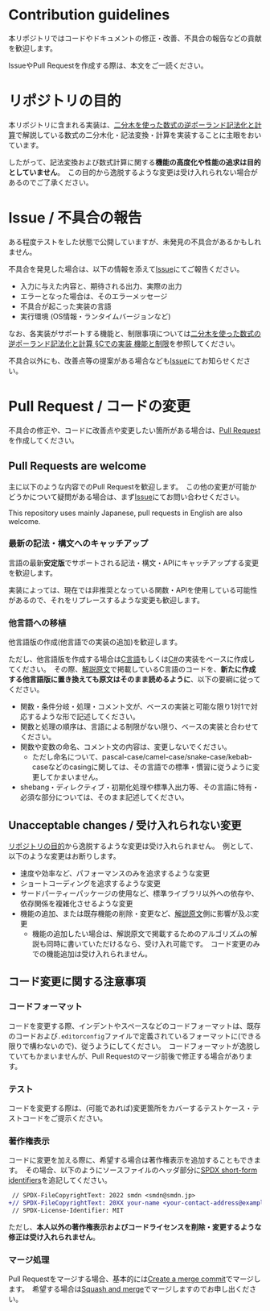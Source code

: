 # Contribution guidelines
本リポジトリではコードやドキュメントの修正・改善、不具合の報告などの貢献を歓迎します。

IssueやPull Requestを作成する際は、本文をご一読ください。

# リポジトリの目的
本リポジトリに含まれる実装は、[二分木を使った数式の逆ポーランド記法化と計算](https://smdn.jp/programming/tips/polish/)で解説している数式の二分木化・記法変換・計算を実装することに主眼をおいています。

したがって、記法変換および数式計算に関する**機能の高度化や性能の追求は目的としていません**。　この目的から逸脱するような変更は受け入れられない場合があるのでご了承ください。

# Issue / 不具合の報告
ある程度テストをした状態で公開していますが、未発見の不具合があるかもしれません。

不具合を発見した場合は、以下の情報を添えて[Issue](/../../issues/)にてご報告ください。
- 入力に与えた内容と、期待される出力、実際の出力
- エラーとなった場合は、そのエラーメッセージ
- 不具合が起こった実装の言語
- 実行環境 (OS情報・ランタイムバージョンなど)

なお、各実装がサポートする機能と、制限事項については[二分木を使った数式の逆ポーランド記法化と計算 §Cでの実装 機能と制限](https://smdn.jp/programming/tips/polish/#Implementation_C_FeaturesAndLimitations)を参照してください。

不具合以外にも、改善点等の提案がある場合なども[Issue](/../../issues/)にてお知らせください。

# Pull Request / コードの変更
不具合の修正や、コードに改善点や変更したい箇所がある場合は、[Pull Request](/../../pulls/)を作成してください。

## Pull Requests are welcome
主に以下のような内容でのPull Requestを歓迎します。　この他の変更が可能かどうかについて疑問がある場合は、まず[Issue](/../../issues/)にてお問い合わせください。

This repository uses mainly Japanese, pull requests in English are also welcome.

### 最新の記法・構文へのキャッチアップ
言語の最新**安定版**でサポートされる記法・構文・APIにキャッチアップする変更を歓迎します。

実装によっては、現在では非推奨となっている関数・APIを使用している可能性があるので、それをリプレースするような変更も歓迎します。

### 他言語への移植
他言語版の作成(他言語での実装の追加)を歓迎します。

ただし、他言語版を作成する場合は[C言語](/src/impls/c/)もしくは[C#](/src/impls/csharp/)の実装をベースに作成してください。　その際、[解説原文](https://smdn.jp/programming/tips/polish/)で掲載しているC言語のコードを、**新たに作成する他言語版に置き換えても原文はそのまま読めるように**、以下の要綱に従ってください。

- 関数・条件分岐・処理・コメント文が、ベースの実装と可能な限り1対1で対応するような形で記述してください。
- 関数と処理の順序は、言語による制限がない限り、ベースの実装と合わせてください。
- 関数や変数の命名、コメント文の内容は、変更しないでください。
  - ただし命名について、pascal-case/camel-case/snake-case/kebab-caseなどのcasingに関しては、その言語での標準・慣習に従うように変更してかまいません。
- shebang・ディレクティブ・初期化処理や標準入出力等、その言語に特有・必須な部分については、そのまま記述してください。

## Unacceptable changes / 受け入れられない変更
[リポジトリの目的](#リポジトリの目的)から逸脱するような変更は受け入れられません。　例として、以下のような変更はお断りします。

- 速度や効率など、パフォーマンスのみを追求するような変更
- ショートコーディングを追求するような変更
- サードパーティーパッケージの使用など、標準ライブラリ以外への依存や、依存関係を複雑化させるような変更
- 機能の追加、または既存機能の削除・変更など、[解説原文](https://smdn.jp/programming/tips/polish/)側に影響が及ぶ変更
  - 機能の追加したい場合は、解説原文で掲載するためのアルゴリズムの解説も同時に書いていただけるなら、受け入れ可能です。　コード変更のみでの機能追加は受け入れられません。

## コード変更に関する注意事項

### コードフォーマット
コードを変更する際、インデントやスペースなどのコードフォーマットは、既存のコードおよび`.editorconfig`ファイルで定義されているフォーマットに(できる限りで構わないので)、従うようにしてください。　コードフォーマットが逸脱していてもかまいませんが、Pull Requestのマージ前後で修正する場合があります。

### テスト
コードを変更する際は、(可能であれば)変更箇所をカバーするテストケース・テストコードをご提示ください。

### 著作権表示
コードに変更を加える際に、希望する場合は著作権表示を追加することもできます。　その場合、以下のようにソースファイルのヘッダ部分に[SPDX short-form identifiers](https://spdx.dev/ids/)を追記してください。

```diff
 // SPDX-FileCopyrightText: 2022 smdn <smdn@smdn.jp>
+// SPDX-FileCopyrightText: 20XX your-name <your-contact-address@example.jp>
 // SPDX-License-Identifier: MIT
```

ただし、**本人以外の著作権表示およびコードライセンスを削除・変更するような修正は受け入れられません**。

### マージ処理
Pull Requestをマージする場合、基本的には[Create a merge commit](https://docs.github.com/ja/pull-requests/collaborating-with-pull-requests/incorporating-changes-from-a-pull-request/about-pull-request-merges)でマージします。　希望する場合は[Squash and merge](https://docs.github.com/ja/pull-requests/collaborating-with-pull-requests/incorporating-changes-from-a-pull-request/about-pull-request-merges#squash-and-merge-your-pull-request-commits)でマージしますのでお申し出ください。

